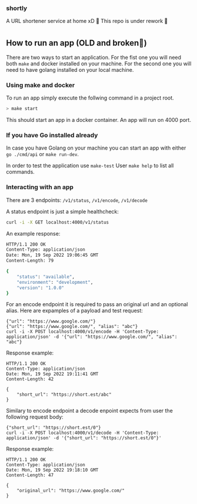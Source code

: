 ### shortly

A URL shortener service at home xD
🚧 This repo is under rework 🚧

#

## How to run an app (OLD and broken🙈)

There are two ways to start an application. For the fist one you will need
both `make` and docker installed on your machine. For the second one you will
need to have golang installed on your local machine.

### Using make and docker

To run an app simply execute the follwing command in a project root.

```bash
> make start
```

This should start an app in a docker container. An app will run on 4000 port.

### If you have Go installed already

In case you have Golang on your machine you can start an app
with either `go ./cmd/api` or `make run-dev`.

In order to test the application use `make-test`
User `make help` to list all commands.

### Interacting with an app

There are 3 endpoints: `/v1/status`, `/v1/encode`, `/v1/decode`

A status endpoint is just a simple healthcheck:

```bash
curl -i -X GET localhost:4000/v1/status
```

An example response:

```bash
HTTP/1.1 200 OK
Content-Type: application/json
Date: Mon, 19 Sep 2022 19:06:45 GMT
Content-Length: 79

{
	"status": "available",
	"environment": "development",
	"version": "1.0.0"
}
```

For an encode endpoint it is required to pass an original url and an optional alias.
Here are expamples of a payload and test request:

```
{"url": "https://www.google.com/"}
{"url": "https://www.google.com/", "alias": "abc"}
curl -i -X POST localhost:4000/v1/encode -H 'Content-Type: application/json' -d '{"url": "https://www.google.com/", "alias": "abc"}
```

Response example:

```
HTTP/1.1 200 OK
Content-Type: application/json
Date: Mon, 19 Sep 2022 19:11:41 GMT
Content-Length: 42

{
	"short_url": "https://short.est/abc"
}
```

Similary to encode endpoint a decode enpoint expects from user the following request body:

```
{"short_url": "https://short.est/0"}
curl -i -X POST localhost:4000/v1/decode -H 'Content-Type: application/json' -d '{"short_url": "https://short.est/0"}'
```

Response example:

```
HTTP/1.1 200 OK
Content-Type: application/json
Date: Mon, 19 Sep 2022 19:18:10 GMT
Content-Length: 47

{
	"original_url": "https://www.google.com/"
}
```
